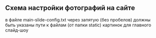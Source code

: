 ## Схема настройки фотографий на сайте

в файле main-slide-config.txt
через запятую (без пробелов) должны быть указаны пути к файлам (от папки static) картинок для главного слайд-шоу
